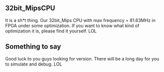 ## 32bit_MipsCPU
It is a sh*t thing.
Our 32bit_Mips CPU with max frequency = 81.63MHz in FPGA under some optimization.
If you want to know what kind of optimization it is, please find it yourself.
LOL
## Something to say
Good luck to you guys looking for version.
There will be a long day for you to simulate and debug.
LOL